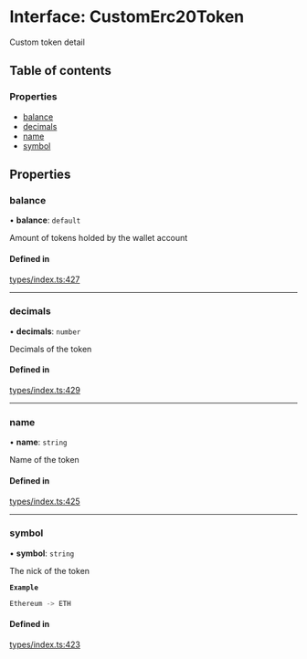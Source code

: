 # Interface: CustomErc20Token

Custom token detail

## Table of contents

### Properties

- [balance](CustomErc20Token.md#balance)
- [decimals](CustomErc20Token.md#decimals)
- [name](CustomErc20Token.md#name)
- [symbol](CustomErc20Token.md#symbol)

## Properties

### balance

• **balance**: `default`

Amount of tokens holded by the wallet account

#### Defined in

[types/index.ts:427](https://github.com/nevermined-io/components-catalog/blob/a83ee34/lib/src/types/index.ts#L427)

___

### decimals

• **decimals**: `number`

Decimals of the token

#### Defined in

[types/index.ts:429](https://github.com/nevermined-io/components-catalog/blob/a83ee34/lib/src/types/index.ts#L429)

___

### name

• **name**: `string`

Name of the token

#### Defined in

[types/index.ts:425](https://github.com/nevermined-io/components-catalog/blob/a83ee34/lib/src/types/index.ts#L425)

___

### symbol

• **symbol**: `string`

The nick of the token

**`Example`**

```ts
Ethereum -> ETH
```

#### Defined in

[types/index.ts:423](https://github.com/nevermined-io/components-catalog/blob/a83ee34/lib/src/types/index.ts#L423)
